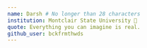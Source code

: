```yaml
---
name: Darsh # No longer than 28 characters
institution: Montclair State University 🚩
quote: Everything you can imagine is real.
github_user: bckfrmthwds
---
```

